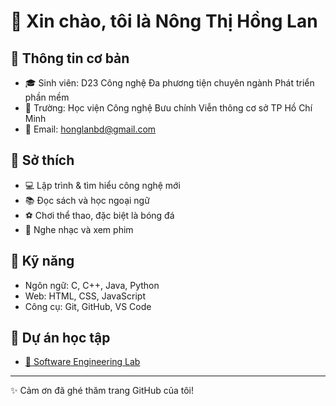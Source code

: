 # 👋 Xin chào, tôi là Nông Thị Hồng Lan 

## 📌 Thông tin cơ bản  
- 🎓 Sinh viên: D23 Công nghệ Đa phương tiện chuyên ngành Phát triển phần mềm
- 🏫 Trường: Học viện Công nghệ Bưu chính Viễn thông cơ sở TP Hồ Chí Minh
- 📧 Email: honglanbd@gmail.com 

## 🌱 Sở thích  
- 💻 Lập trình & tìm hiểu công nghệ mới  
- 📚 Đọc sách và học ngoại ngữ  
- ⚽ Chơi thể thao, đặc biệt là bóng đá  
- 🎵 Nghe nhạc và xem phim  

## 🚀 Kỹ năng  
- Ngôn ngữ: C, C++, Java, Python  
- Web: HTML, CSS, JavaScript  
- Công cụ: Git, GitHub, VS Code  

## 📂 Dự án học tập  
- [📖 Software Engineering Lab](https://github.com/Lanne-0402/Nhap-mon-CNPM)  
---

✨ Cảm ơn đã ghé thăm trang GitHub của tôi!  
